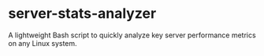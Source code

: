 # server-stats-analyzer
A lightweight Bash script to quickly analyze key server performance metrics on any Linux system.
